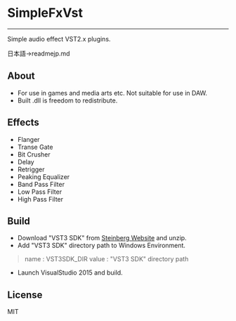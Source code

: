 # SimpleFxVst
---------------------------------
Simple audio effect VST2.x plugins.  
  
日本語->readmejp.md

## About
* For use in games and media arts etc. Not suitable for use in DAW.
* Built .dll is freedom to redistribute.


## Effects
* Flanger
* Transe Gate
* Bit Crusher
* Delay
* Retrigger
* Peaking Equalizer
* Band Pass Filter
* Low Pass Filter
* High Pass Filter

## Build
* Download "VST3 SDK" from [Steinberg Website](http://www.steinberg.net/en/company/developer.html) and unzip.
* Add "VST3 SDK" directory path to Windows Environment.
> name : VST3SDK_DIR
> value : "VST3 SDK" directory path 
* Launch VisualStudio 2015 and build.

## License
MIT
